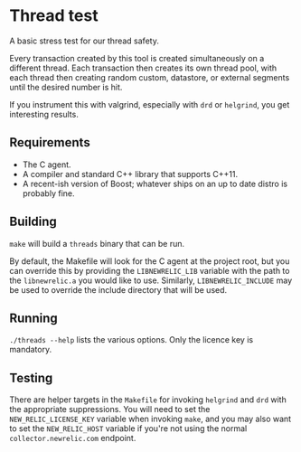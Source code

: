 # Thread test

A basic stress test for our thread safety.

Every transaction created by this tool is created simultaneously on a different
thread. Each transaction then creates its own thread pool, with each thread
then creating random custom, datastore, or external segments until the desired
number is hit.

If you instrument this with valgrind, especially with `drd` or `helgrind`, you
get interesting results.

## Requirements

* The C agent.
* A compiler and standard C++ library that supports C++11.
* A recent-ish version of Boost; whatever ships on an up to date distro is
  probably fine.

## Building

`make` will build a `threads` binary that can be run.

By default, the Makefile will look for the C agent at the project root, but you
can override this by providing the `LIBNEWRELIC_LIB` variable with the path to
the `libnewrelic.a` you would like to use. Similarly, `LIBNEWRELIC_INCLUDE` may
be used to override the include directory that will be used.

## Running

`./threads --help` lists the various options. Only the licence key is
mandatory.

## Testing

There are helper targets in the `Makefile` for invoking `helgrind` and `drd`
with the appropriate suppressions. You will need to set the
`NEW_RELIC_LICENSE_KEY` variable when invoking `make`, and you may also want to
set the `NEW_RELIC_HOST` variable if you're not using the normal
`collector.newrelic.com` endpoint.

